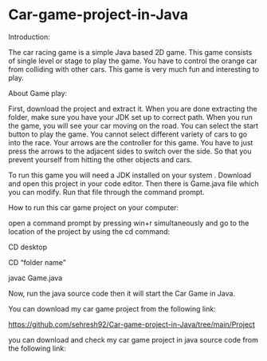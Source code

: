 # Car-game-project-in-Java

Introduction:

The car racing game is a simple Java based 2D game. This game consists of single level or stage to play the game. You have to control the orange car from colliding with other cars. This game is very much fun and interesting to play.

About Game play:

First, download the project and extract it. When you are done extracting the folder, make sure you have your JDK set up to correct path. When you run the game, you will see your car moving on the road. You can select the start button to play the game. You cannot select different variety of cars to go into the race. Your arrows are the controller for this game. You have to just press the arrows to the adjacent sides to switch over the side. So that you prevent yourself from hitting the other objects and cars.

To run this game you will need a JDK installed on your system . Download and open this project in your code editor. Then there is Game.java file which you can modify. Run that file through the command prompt.

How to run this car game project on your computer:

open a command prompt by pressing win+r simultaneously and go to the location of the project by using the cd command:

CD desktop

CD “folder name”

javac Game.java

Now, run the java source code then it will start the Car Game in Java.

You can download my car game project from the following link:

https://github.com/sehresh92/Car-game-project-in-Java/tree/main/Project

you can download and check my car game project in java source code from the following link:


